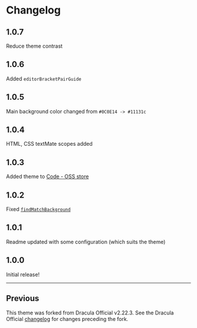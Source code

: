 # Changelog

## 1.0.7

Reduce theme contrast

## 1.0.6

Added `editorBracketPairGuide`

## 1.0.5

Main background color changed from `#0C0E14 -> #11131c`

## 1.0.4

HTML, CSS textMate scopes added

## 1.0.3

Added theme to [Code - OSS store](https://open-vsx.org/extension/PROxZIMA/sweetdracula)

## 1.0.2

Fixed [`findMatchBackground`](https://github.com/PROxZIMA/sweet-dracula/pull/1)

## 1.0.1

Readme updated with some configuration (which suits the theme)

## 1.0.0

Initial release!

---

## Previous

This theme was forked from Dracula Official v2.22.3. See the Dracula Official [changelog](https://github.com/dracula/visual-studio-code/blob/master/CHANGELOG.md#2223) for changes preceding the fork.
